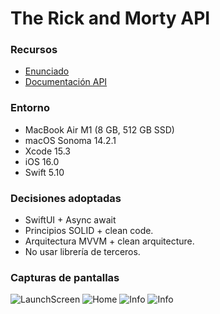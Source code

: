 # The Rick and Morty API

### Recursos
- [Enunciado](./Enunciado/Enunciado.pdf)
- [Documentación API](https://rickandmortyapi.com/documentation)

### Entorno
- MacBook Air M1 (8 GB, 512 GB SSD)
- macOS Sonoma 14.2.1
- Xcode 15.3
- iOS 16.0
- Swift 5.10

### Decisiones adoptadas
- SwiftUI + Async await
- Principios SOLID + clean code.
- Arquitectura MVVM + clean arquitecture.
- No usar librería de terceros.

### Capturas de pantallas

![LaunchScreen](./screenshots/launchscreen.png "LaunchScreen")
![Home](./screenshots/home.png "Home")
![Info](./screenshots/detailMedium.png "Info Medium")
![Info](./screenshots/detailLarge.png "Info Large")
